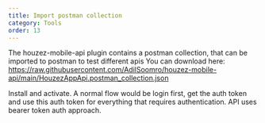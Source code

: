 ```yaml
---
title: Import postman collection
category: Tools
order: 13
---
```


The houzez-mobile-api plugin contains a postman collection, that can be imported to postman to test different apis
You can download here: 
https://raw.githubusercontent.com/AdilSoomro/houzez-mobile-api/main/HouzezAppApi.postman_collection.json

Install and activate.
A normal flow would be login first, get the auth token and use this auth token for everything that requires authentication.
API uses bearer token auth approach.
